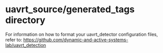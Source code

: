 # uavrt_source/generated_tags directory

For information on how to format your uavrt_detector configuration files,
refer to: https://github.com/dynamic-and-active-systems-lab/uavrt_detection
